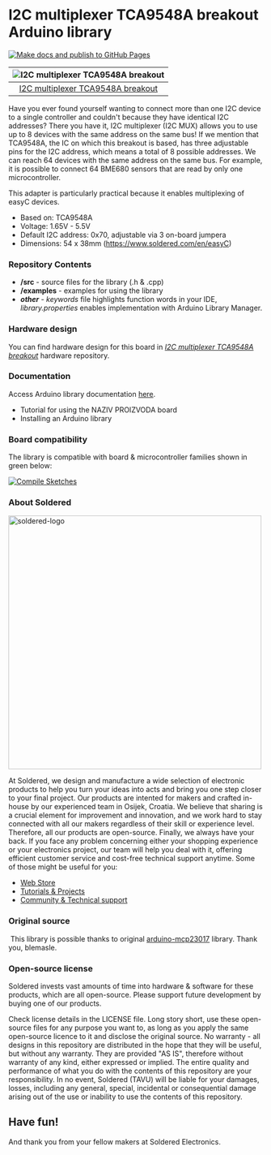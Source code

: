# I2C multiplexer TCA9548A breakout Arduino library

[![Make docs and publish to GitHub Pages](https://github.com/e-radionicacom/Soldered-TCA9548A-I2C-Multiplexer-Arduino-Library/actions/workflows/make_docs.yml/badge.svg?branch=dev)](https://github.com/e-radionicacom/Soldered-TCA9548A-I2C-Multiplexer-Arduino-Library/actions/workflows/make_docs.yml)

| ![I2C multiplexer TCA9548A breakout](https://upload.wikimedia.org/wikipedia/commons/8/8f/Example_image.svg) |
| :---------------------------------------------------------------------------------------------: |
| [I2C multiplexer TCA9548A breakout](https://www.solde.red/333077)                                                            |

Have you ever found yourself wanting to connect more than one I2C device to a single controller and couldn't because they have identical I2C addresses? There you have it, I2C multiplexer (I2C MUX) allows you to use up to 8 devices with the same address on the same bus! If we mention that TCA9548A, the IC on which this breakout is based, has three adjustable pins for the I2C address, which means a total of 8 possible addresses. We can reach 64 devices with the same address on the same bus. For example, it is possible to connect 64 BME680 sensors that are read by only one microcontroller.

This adapter is particularly practical because it enables multiplexing of easyC devices.

- Based on: TCA9548A
- Voltage: 1.65V - 5.5V
- Default I2C address: 0x70, adjustable via 3 on-board jumpera
- Dimensions: 54 x 38mm (https://www.soldered.com/en/easyC)

### Repository Contents
- **/src** - source files for the library (.h & .cpp)
- **/examples** - examples for using the library
- ***other*** - *keywords* file highlights function words in your IDE, *library.properties* enables implementation with Arduino Library Manager.

### Hardware design
You can find hardware design for this board in [*I2C multiplexer TCA9548A breakout*](https://github.com/SolderedElectronics/I2C-multiplexer-TCA9548A-breakout-hardware-design) hardware repository.

### Documentation

Access Arduino library documentation [here](https://SolderedElectronics.github.io/Soldered-TCA9548A-I2C-Multiplexer-Arduino-Library/).

- Tutorial for using the NAZIV PROIZVODA board
- Installing an Arduino library

### Board compatibility

The library is compatible with board & microcontroller families shown in green below: 

[![Compile Sketches](http://github-actions.40ants.com/e-radionicacom/Soldered-TCA9548A-I2C-Multiplexer-Arduino-Library/matrix.svg?branch=dev&only=Compile%20Sketches)](https://github.com/e-radionicacom/Soldered-TCA9548A-I2C-Multiplexer-Arduino-Library/actions/workflows/compile_test.yml)


### About Soldered
<img src="https://raw.githubusercontent.com/e-radionicacom/Soldered-TCA9548A-I2C-Multiplexer-Arduino-Library/dev/extras/Soldered-logo-color.png" alt="soldered-logo" width="500"/>

At Soldered, we design and manufacture a wide selection of electronic products to help you turn your ideas into acts and bring you one step closer to your final project. Our products are intented for makers and crafted in-house by our experienced team in Osijek, Croatia. We believe that sharing is a crucial element for improvement and innovation, and we work hard to stay connected with all our makers regardless of their skill or experience level. Therefore, all our products are open-source. Finally, we always have your back. If you face any problem concerning either your shopping experience or your electronics project, our team will help you deal with it, offering efficient customer service and cost-free technical support anytime. Some of those might be useful for you:

- [Web Store](https://www.soldered.com/shop)
- [Tutorials & Projects](https://soldered.com/learn)
- [Community & Technical support](https://soldered.com/community)


### Original source
​
This library is possible thanks to original [arduino-mcp23017](https://github.com/blemasle/arduino-mcp23017) library. Thank you, blemasle. 


### Open-source license
Soldered invests vast amounts of time into hardware & software for these products, which are all open-source. Please support future development by buying one of our products. 

Check license details in the LICENSE file. Long story short, use these open-source files for any purpose you want to, as long as you apply the same open-source licence to it and disclose the original source. No warranty - all designs in this repository are distributed in the hope that they will be useful, but without any warranty. They are provided "AS IS", therefore without warranty of any kind, either expressed or implied. The entire quality and performance of what you do with the contents of this repository are your responsibility. In no event, Soldered (TAVU) will be liable for your damages, losses, including any general, special, incidental or consequential damage arising out of the use or inability to use the contents of this repository. 

## Have fun! 
And thank you from your fellow makers at Soldered Electronics.